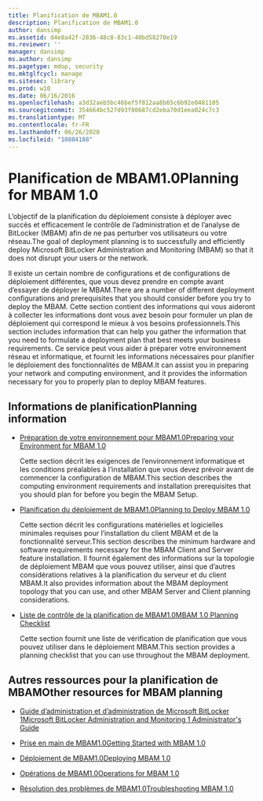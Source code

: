 ```yaml
---
title: Planification de MBAM1.0
description: Planification de MBAM1.0
author: dansimp
ms.assetid: d4e8a42f-2836-48c8-83c1-40bd58270e19
ms.reviewer: ''
manager: dansimp
ms.author: dansimp
ms.pagetype: mdop, security
ms.mktglfcycl: manage
ms.sitesec: library
ms.prod: w10
ms.date: 06/16/2016
ms.openlocfilehash: a3d32aeb5bc46bef5f812aa8b65c6b92e0481105
ms.sourcegitcommit: 354664bc527d93f80687cd2eba70d1eea024c7c3
ms.translationtype: MT
ms.contentlocale: fr-FR
ms.lasthandoff: 06/26/2020
ms.locfileid: "10804188"
---
```

# <span data-ttu-id="1c7df-103">Planification de MBAM1.0</span><span class="sxs-lookup"><span data-stu-id="1c7df-103">Planning for MBAM 1.0</span></span>


<span data-ttu-id="1c7df-104">L’objectif de la planification du déploiement consiste à déployer avec succès et efficacement le contrôle de l’administration et de l’analyse de BitLocker (MBAM) afin de ne pas perturber vos utilisateurs ou votre réseau.</span><span class="sxs-lookup"><span data-stu-id="1c7df-104">The goal of deployment planning is to successfully and efficiently deploy Microsoft BitLocker Administration and Monitoring (MBAM) so that it does not disrupt your users or the network.</span></span>

<span data-ttu-id="1c7df-105">Il existe un certain nombre de configurations et de configurations de déploiement différentes, que vous devez prendre en compte avant d’essayer de déployer le MBAM.</span><span class="sxs-lookup"><span data-stu-id="1c7df-105">There are a number of different deployment configurations and prerequisites that you should consider before you try to deploy the MBAM.</span></span> <span data-ttu-id="1c7df-106">Cette section contient des informations qui vous aideront à collecter les informations dont vous avez besoin pour formuler un plan de déploiement qui correspond le mieux à vos besoins professionnels.</span><span class="sxs-lookup"><span data-stu-id="1c7df-106">This section includes information that can help you gather the information that you need to formulate a deployment plan that best meets your business requirements.</span></span> <span data-ttu-id="1c7df-107">Ce service peut vous aider à préparer votre environnement réseau et informatique, et fournit les informations nécessaires pour planifier le déploiement des fonctionnalités de MBAM.</span><span class="sxs-lookup"><span data-stu-id="1c7df-107">It can assist you in preparing your network and computing environment, and it provides the information necessary for you to properly plan to deploy MBAM features.</span></span>

## <span data-ttu-id="1c7df-108">Informations de planification</span><span class="sxs-lookup"><span data-stu-id="1c7df-108">Planning information</span></span>


-   [<span data-ttu-id="1c7df-109">Préparation de votre environnement pour MBAM1.0</span><span class="sxs-lookup"><span data-stu-id="1c7df-109">Preparing your Environment for MBAM 1.0</span></span>](preparing-your-environment-for-mbam-10.md)

    <span data-ttu-id="1c7df-110">Cette section décrit les exigences de l’environnement informatique et les conditions préalables à l’installation que vous devez prévoir avant de commencer la configuration de MBAM.</span><span class="sxs-lookup"><span data-stu-id="1c7df-110">This section describes the computing environment requirements and installation prerequisites that you should plan for before you begin the MBAM Setup.</span></span>

-   [<span data-ttu-id="1c7df-111">Planification du déploiement de MBAM1.0</span><span class="sxs-lookup"><span data-stu-id="1c7df-111">Planning to Deploy MBAM 1.0</span></span>](planning-to-deploy-mbam-10.md)

    <span data-ttu-id="1c7df-112">Cette section décrit les configurations matérielles et logicielles minimales requises pour l’installation du client MBAM et de la fonctionnalité serveur.</span><span class="sxs-lookup"><span data-stu-id="1c7df-112">This section describes the minimum hardware and software requirements necessary for the MBAM Client and Server feature installation.</span></span> <span data-ttu-id="1c7df-113">Il fournit également des informations sur la topologie de déploiement MBAM que vous pouvez utiliser, ainsi que d’autres considérations relatives à la planification du serveur et du client MBAM.</span><span class="sxs-lookup"><span data-stu-id="1c7df-113">It also provides information about the MBAM deployment topology that you can use, and other MBAM Server and Client planning considerations.</span></span>

-   [<span data-ttu-id="1c7df-114">Liste de contrôle de la planification de MBAM1.0</span><span class="sxs-lookup"><span data-stu-id="1c7df-114">MBAM 1.0 Planning Checklist</span></span>](mbam-10-planning-checklist.md)

    <span data-ttu-id="1c7df-115">Cette section fournit une liste de vérification de planification que vous pouvez utiliser dans le déploiement MBAM.</span><span class="sxs-lookup"><span data-stu-id="1c7df-115">This section provides a planning checklist that you can use throughout the MBAM deployment.</span></span>

## <a href="" id="other-resources-for-mbam-planning-"></a><span data-ttu-id="1c7df-116">Autres ressources pour la planification de MBAM</span><span class="sxs-lookup"><span data-stu-id="1c7df-116">Other resources for MBAM planning</span></span>


-   [<span data-ttu-id="1c7df-117">Guide d’administration et d’administration de Microsoft BitLocker 1</span><span class="sxs-lookup"><span data-stu-id="1c7df-117">Microsoft BitLocker Administration and Monitoring 1 Administrator's Guide</span></span>](index.md)

-   [<span data-ttu-id="1c7df-118">Prise en main de MBAM1.0</span><span class="sxs-lookup"><span data-stu-id="1c7df-118">Getting Started with MBAM 1.0</span></span>](getting-started-with-mbam-10.md)

-   [<span data-ttu-id="1c7df-119">Déploiement de MBAM1.0</span><span class="sxs-lookup"><span data-stu-id="1c7df-119">Deploying MBAM 1.0</span></span>](deploying-mbam-10.md)

-   [<span data-ttu-id="1c7df-120">Opérations de MBAM1.0</span><span class="sxs-lookup"><span data-stu-id="1c7df-120">Operations for MBAM 1.0</span></span>](operations-for-mbam-10.md)

-   [<span data-ttu-id="1c7df-121">Résolution des problèmes de MBAM1.0</span><span class="sxs-lookup"><span data-stu-id="1c7df-121">Troubleshooting MBAM 1.0</span></span>](troubleshooting-mbam-10.md)

 

 





